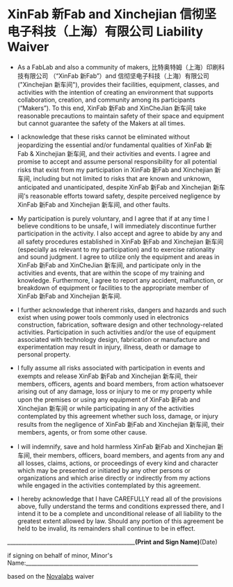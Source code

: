 # **XinFab 新Fab and Xinchejian 信彻坚电子科技（上海）有限公司 Liability Waiver**

* As a FabLab and also a community of makers, 比特奥特姆（上海）印刷科技有限公司 （“XinFab 新Fab”）and 信彻坚电子科技（上海）有限公司 ("Xinchejian 新车间"), provides their facilities, equipment, classes, and activities with the intention of creating an environment that supports collaboration, creation, and community among its participants (“Makers”). To this end, XinFab 新Fab and XinCheJian 新车间 take reasonable precautions to maintain safety of their space and equipment but cannot guarantee the safety of the Makers at all times.

* I acknowledge that these risks cannot be eliminated without jeopardizing the essential and/or fundamental qualities of XinFab 新Fab & Xinchejian 新车间, and their activities and events. I agree and promise to accept and assume personal responsibility for all potential risks that exist from my participation in XinFab 新Fab and Xinchejian 新车间, including but not limited to risks that are known and unknown, anticipated and unanticipated, despite XinFab 新Fab and Xinchejian 新车间’s reasonable efforts toward safety, despite perceived negligence by XinFab 新Fab and Xinchejian 新车间, and other faults.

* My participation is purely voluntary, and I agree that if at any time I believe conditions to be unsafe, I will immediately discontinue further participation in the activity. I also accept and agree to abide by any and all safety procedures established in XinFab 新Fab and Xinchejian 新车间(especially as relevant to my participation) and to exercise rationality and sound judgment. I agree to utilize only the equipment and areas in XinFab 新Fab and XinCheJian 新车间, and participate only in the activities and events, that are within the scope of my training and knowledge. Furthermore, I agree to report any accident, malfunction, or breakdown of equipment or facilities to the appropriate member of XinFab 新Fab and Xinchejian 新车间.

* I further acknowledge that inherent risks, dangers and hazards and such exist when using power tools commonly used in electronics construction, fabrication, software design and other technology-related activities. Participation in such activities and/or the use of equipment associated with technology design, fabrication or manufacture and experimentation may result in injury, illness, death or damage to personal property.

* I fully assume all risks associated with participation in events and exempts and release XinFab 新Fab and Xinchejian 新车间, their members, officers, agents and board members, from action whatsoever arising out of any damage, loss or injury to me or my property while upon the premises or using any equipment of XinFab 新Fab and Xinchejian 新车间 or while participating in any of the activities contemplated by this agreement whether such loss, damage, or injury results from the negligence of XinFab 新Fab and Xinchejian 新车间, their members, agents, or from some other cause.

* I will indemnify, save and hold harmless XinFab 新Fab and Xinchejian 新车间, their members, officers, board members, and agents from any and all losses, claims, actions, or proceedings of every kind and character which may be presented or initiated by any other persons or organizations and which arise directly or indirectly from my actions while engaged in the activities contemplated by this agreement.

* I hereby acknowledge that I have CAREFULLY read all of the provisions above, fully understand the terms and conditions expressed there, and I intend it to be a complete and unconditional release of all liability to the greatest extent allowed by law. Should any portion of this agreement be held to be invalid, its remainders shall continue to be in effect.




__________________________________________________________(Print and Sign Name)____________(Date)




if signing on behalf of minor, Minor's Name:______________________________________________________________

based on the [Novalabs](http://nova-labs.org/blog/) waiver

